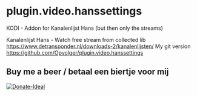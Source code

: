 # plugin.video.hanssettings

KODI - Addon for Kanalenlijst Hans (but then only the streams)

Kanalenlijst Hans - Watch free stream from collected lib https://www.detransponder.nl/downloads-2/kanalenlijsten/
My git version https://github.com/Opvolger/plugin.video.hanssettings

## Buy me a beer / betaal een biertje voor mij

[![Donate-Ideal](https://img.shields.io/badge/Donate-Ideal-green.svg)](https://www.bunq.me/opvolger)
